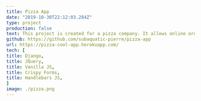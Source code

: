 ```yaml
---
title: Pizza App
date: "2019-10-30T22:12:03.284Z"
type: project
production: false
text: This project is created for a pizza company. It allows online ordering and allows admins to create new items which can be added to the menu. Admins can check a full list of orders which have been placed already and also view individual orders.
github: https://github.com/subaquatic-pierre/pizza-app
url: https://pizza-cool-app.herokuapp.com/
tech: [
title: Django,
title: JQuery,
title: Vanilla JS,
title: Crispy Forms,
title: Handlebars JS,
]
image: ./pizza.png
---
```

